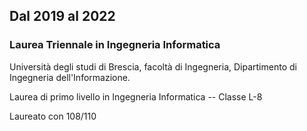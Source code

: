 ## Dal 2019 al 2022

### Laurea Triennale in Ingegneria Informatica

Università degli studi di Brescia, facoltà di Ingegneria, Dipartimento di Ingegneria dell'Informazione.

Laurea di primo livello in Ingegneria Informatica -- Classe L-8

Laureato con 108/110